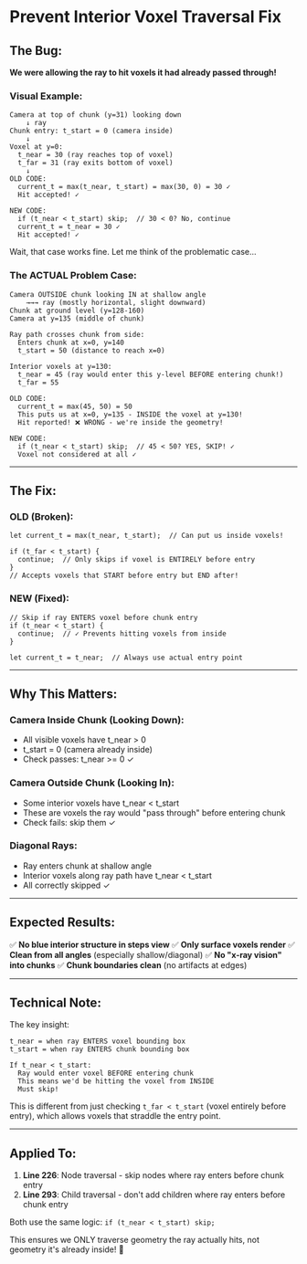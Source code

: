 # Prevent Interior Voxel Traversal Fix

## The Bug:

**We were allowing the ray to hit voxels it had already passed through!**

### Visual Example:

```
Camera at top of chunk (y=31) looking down
    ↓ ray
Chunk entry: t_start = 0 (camera inside)
    ↓
Voxel at y=0:
  t_near = 30 (ray reaches top of voxel)
  t_far = 31 (ray exits bottom of voxel)
    ↓
OLD CODE:
  current_t = max(t_near, t_start) = max(30, 0) = 30 ✓
  Hit accepted! ✓
  
NEW CODE:
  if (t_near < t_start) skip;  // 30 < 0? No, continue
  current_t = t_near = 30 ✓
  Hit accepted! ✓
```

Wait, that case works fine. Let me think of the problematic case...

### The ACTUAL Problem Case:

```
Camera OUTSIDE chunk looking IN at shallow angle
    →→→ ray (mostly horizontal, slight downward)
Chunk at ground level (y=128-160)
Camera at y=135 (middle of chunk)

Ray path crosses chunk from side:
  Enters chunk at x=0, y=140
  t_start = 50 (distance to reach x=0)
  
Interior voxels at y=130:
  t_near = 45 (ray would enter this y-level BEFORE entering chunk!)
  t_far = 55
  
OLD CODE:
  current_t = max(45, 50) = 50
  This puts us at x=0, y=135 - INSIDE the voxel at y=130!
  Hit reported! ❌ WRONG - we're inside the geometry!
  
NEW CODE:
  if (t_near < t_start) skip;  // 45 < 50? YES, SKIP! ✓
  Voxel not considered at all ✓
```

---

## The Fix:

### OLD (Broken):
```wgsl
let current_t = max(t_near, t_start);  // Can put us inside voxels!

if (t_far < t_start) {
  continue;  // Only skips if voxel is ENTIRELY before entry
}
// Accepts voxels that START before entry but END after!
```

### NEW (Fixed):
```wgsl
// Skip if ray ENTERS voxel before chunk entry
if (t_near < t_start) {
  continue;  // ✓ Prevents hitting voxels from inside
}

let current_t = t_near;  // Always use actual entry point
```

---

## Why This Matters:

### Camera Inside Chunk (Looking Down):
- All visible voxels have t_near > 0
- t_start = 0 (camera already inside)
- Check passes: t_near >= 0 ✓

### Camera Outside Chunk (Looking In):
- Some interior voxels have t_near < t_start
- These are voxels the ray would "pass through" before entering chunk
- Check fails: skip them ✓

### Diagonal Rays:
- Ray enters chunk at shallow angle
- Interior voxels along ray path have t_near < t_start
- All correctly skipped ✓

---

## Expected Results:

✅ **No blue interior structure in steps view**
✅ **Only surface voxels render**
✅ **Clean from all angles** (especially shallow/diagonal)
✅ **No "x-ray vision" into chunks**
✅ **Chunk boundaries clean** (no artifacts at edges)

---

## Technical Note:

The key insight:
```
t_near = when ray ENTERS voxel bounding box
t_start = when ray ENTERS chunk bounding box

If t_near < t_start:
  Ray would enter voxel BEFORE entering chunk
  This means we'd be hitting the voxel from INSIDE
  Must skip!
```

This is different from just checking `t_far < t_start` (voxel entirely before entry), which allows voxels that straddle the entry point.

---

## Applied To:

1. **Line 226**: Node traversal - skip nodes where ray enters before chunk entry
2. **Line 293**: Child traversal - don't add children where ray enters before chunk entry

Both use the same logic: `if (t_near < t_start) skip;`

This ensures we ONLY traverse geometry the ray actually hits, not geometry it's already inside! 🎯
